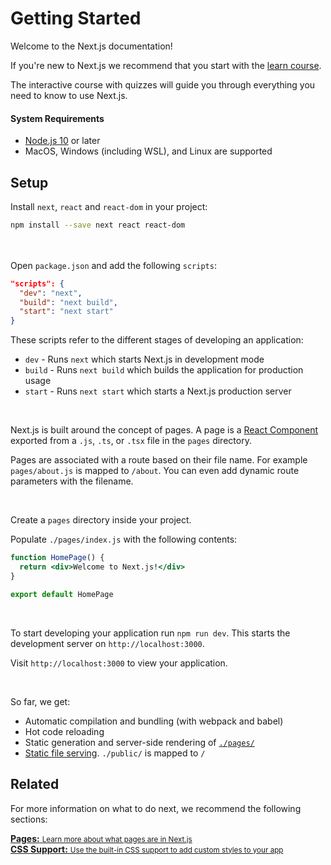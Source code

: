 # Getting Started

Welcome to the Next.js documentation!

If you're new to Next.js we recommend that you start with the [learn course](https://nextjs.org/learn/basics/getting-started).

The interactive course with quizzes will guide you through everything you need to know to use Next.js.

#### System Requirements

- [Node.js 10](https://nodejs.org/) or later
- MacOS, Windows (including WSL), and Linux are supported

## Setup

Install `next`, `react` and `react-dom` in your project:

```bash
npm install --save next react react-dom
```

<br/><br />Open `package.json` and add the following `scripts`:

```json
"scripts": {
  "dev": "next",
  "build": "next build",
  "start": "next start"
}
```

These scripts refer to the different stages of developing an application:

- `dev` - Runs `next` which starts Next.js in development mode
- `build` - Runs `next build` which builds the application for production usage
- `start` - Runs `next start` which starts a Next.js production server

<br/>

Next.js is built around the concept of pages. A page is a [React Component](https://reactjs.org/docs/components-and-props.html) exported from a `.js`, `.ts`, or `.tsx` file in the `pages` directory.

Pages are associated with a route based on their file name. For example `pages/about.js` is mapped to `/about`. You can even add dynamic route parameters with the filename.

<br/>

Create a `pages` directory inside your project.

Populate `./pages/index.js` with the following contents:

```jsx
function HomePage() {
  return <div>Welcome to Next.js!</div>
}

export default HomePage
```

<br/>

To start developing your application run `npm run dev`. This starts the development server on `http://localhost:3000`.

Visit `http://localhost:3000` to view your application.

<br/>

So far, we get:

- Automatic compilation and bundling (with webpack and babel)
- Hot code reloading
- Static generation and server-side rendering of [`./pages/`](/docs/concepts/pages.md)
- [Static file serving](/docs/basic-features/static-file-serving.md). `./public/` is mapped to `/`

## Related

For more information on what to do next, we recommend the following sections:

<div class="card">
  <a href="/docs/concepts/pages.md">
    <b>Pages:</b>
    <small>Learn more about what pages are in Next.js</small>
  </a>
</div>

<div class="card">
  <a href="/docs/basic-features/built-in-css-support.md">
    <b>CSS Support:</b>
    <small>Use the built-in CSS support to add custom styles to your app</small>
  </a>
</div>
